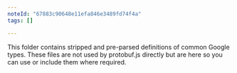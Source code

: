 ```yaml
---
noteId: "67883c90648e11efa846e3489fd74f4a"
tags: []

---
```


This folder contains stripped and pre-parsed definitions of common Google types. These files are not used by protobuf.js directly but are here so you can use or include them where required.
